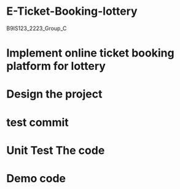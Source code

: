 # E-Ticket-Booking-lottery
B9IS123_2223_Group_C

# Implement online ticket booking platform for lottery

# Design the project
# test commit
# Unit Test The code
# Demo code
